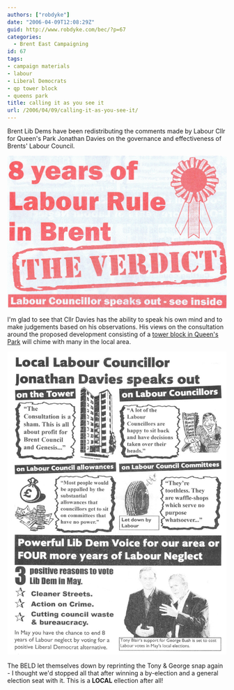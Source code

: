 ```yaml
---
authors: ["robdyke"]
date: "2006-04-09T12:08:29Z"
guid: http://www.robdyke.com/bec/?p=67
categories:
  - Brent East Campaigning
id: 67
tags:
- campaign materials
- labour
- Liberal Democrats
- qp tower block
- queens park
title: calling it as you see it
url: /2006/04/09/calling-it-as-you-see-it/
---
```

Brent Lib Dems have been redistributing the comments made by Labour Cllr for Queen's Park Jonathan Davies on the governance and effectiveness of Brents' Labour Council.

[<img id="image68" alt="Outer of BELD 'the verdict' flyer" src="/pubfiles/2006/04/scan0016.jpg" />](/pubfiles/2006/04/scan0016.jpg "Outer of BELD 'the verdict' flyer")

I'm glad to see that Cllr Davies has the ability to speak his own mind and to make judgements based on his observations. His views on the consultation around the proposed development consisting of a [tower block in Queen's Park](http://stopthetower.co.uk/) will chime with many in the local area.

[<img alt="BELD 8 years of Labour 'the verdict'" id="image72" src="/pubfiles/2006/04/scan0017.jpg" />](/pubfiles/2006/04/scan0017.jpg "BELD 8 years of Labour 'the verdict'")
  
The BELD let themselves down by reprinting the Tony &#038; George snap again - I thought we'd stopped all that after winning a by-election and a general election seat with it. This is a **LOCAL** ellection after all!